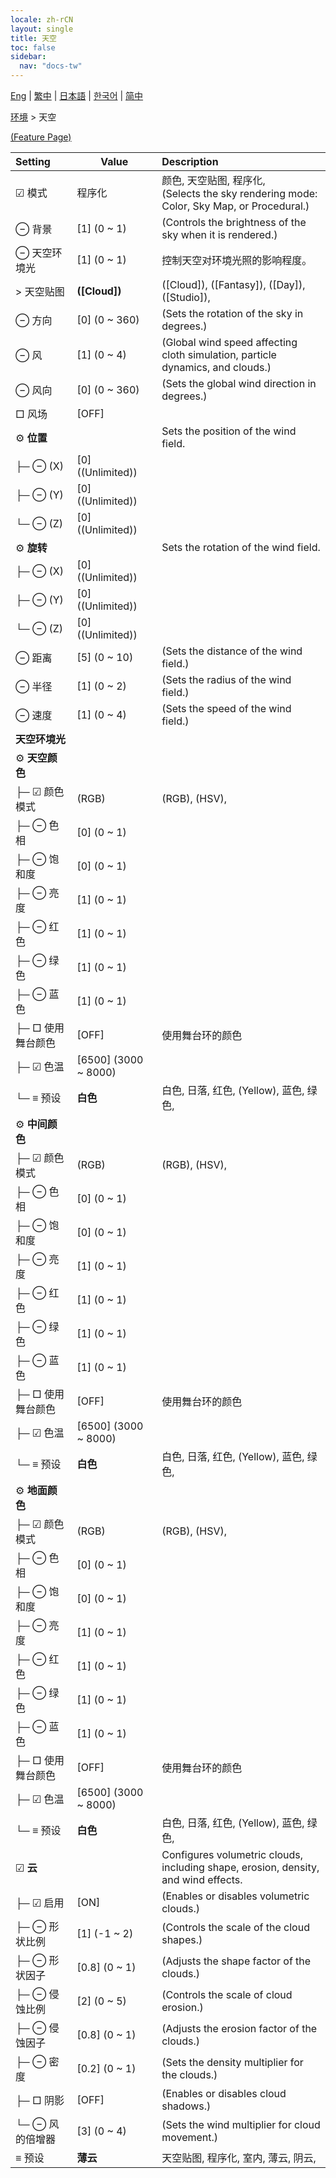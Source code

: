 ```yaml
---
locale: zh-rCN
layout: single
title: 天空
toc: false
sidebar:
  nav: "docs-tw"
---
```

[Eng](/dancexr/menu/2025.4/scene/sky) | [繁中](/tw/dancexr/menu/2025.4/scene/sky) | [日本語](/jp/dancexr/menu/2025.4/scene/sky) | [한국어](/kr/dancexr/menu/2025.4/scene/sky) | [简中](/zh/dancexr/menu/2025.4/scene/sky)

[环境](../menu#环境) > 天空



[(Feature Page)](/zh/dancexr/features/sky)

| Setting | Value | Description |
| :--- | --- | :--- |
| ☑ 模式| 程序化 | 颜色, 天空贴图, 程序化, <br/>(Selects the sky rendering mode: Color, Sky Map, or Procedural.)
|  ⊖ 背景| [1] (0 ~ 1) | (Controls the brightness of the sky when it is rendered.)
|  ⊖ 天空环境光| [1] (0 ~ 1) | 控制天空对环境光照的影响程度。
|  > 天空贴图| **([Cloud])** | ([Cloud]), ([Fantasy]), ([Day]), ([Studio]),  |
|  ⊖ 方向| [0] (0 ~ 360) | (Sets the rotation of the sky in degrees.)
|  ⊖ 风| [1] (0 ~ 4) | (Global wind speed affecting cloth simulation, particle dynamics, and clouds.)
|  ⊖ 风向| [0] (0 ~ 360) | (Sets the global wind direction in degrees.)
|  □ 风场| [OFF] | 
|  ⚙️ <b>位置</b>| | Sets the position of the wind field.
| ├─ ⊖ (X)| [0] ((Unlimited)) | 
| ├─ ⊖ (Y)| [0] ((Unlimited)) | 
| └─ ⊖ (Z)| [0] ((Unlimited)) | 
|  ⚙️ <b>旋转</b>| | Sets the rotation of the wind field.
| ├─ ⊖ (X)| [0] ((Unlimited)) | 
| ├─ ⊖ (Y)| [0] ((Unlimited)) | 
| └─ ⊖ (Z)| [0] ((Unlimited)) | 
|  ⊖ 距离| [5] (0 ~ 10) | (Sets the distance of the wind field.)
|  ⊖ 半径| [1] (0 ~ 2) | (Sets the radius of the wind field.)
|  ⊖ 速度| [1] (0 ~ 4) | (Sets the speed of the wind field.)
|  <b>天空环境光</b>|| 
|  ⚙️ <b>天空颜色</b>| | 
| ├─ ☑ 颜色模式| (RGB) | (RGB), (HSV), 
| ├─ ⊖ 色相| [0] (0 ~ 1) | 
| ├─ ⊖ 饱和度| [0] (0 ~ 1) | 
| ├─ ⊖ 亮度| [1] (0 ~ 1) | 
| ├─ ⊖ 红色| [1] (0 ~ 1) | 
| ├─ ⊖ 绿色| [1] (0 ~ 1) | 
| ├─ ⊖ 蓝色| [1] (0 ~ 1) | 
| ├─ □ 使用舞台颜色| [OFF] | 使用舞台环的颜色
| ├─ ☑ 色温| [6500] (3000 ~ 8000) | 
| └─ ≡ 预设| **白色** | 白色, 日落, 红色, (Yellow), 蓝色, 绿色,  |
|  ⚙️ <b>中间颜色</b>| | 
| ├─ ☑ 颜色模式| (RGB) | (RGB), (HSV), 
| ├─ ⊖ 色相| [0] (0 ~ 1) | 
| ├─ ⊖ 饱和度| [0] (0 ~ 1) | 
| ├─ ⊖ 亮度| [1] (0 ~ 1) | 
| ├─ ⊖ 红色| [1] (0 ~ 1) | 
| ├─ ⊖ 绿色| [1] (0 ~ 1) | 
| ├─ ⊖ 蓝色| [1] (0 ~ 1) | 
| ├─ □ 使用舞台颜色| [OFF] | 使用舞台环的颜色
| ├─ ☑ 色温| [6500] (3000 ~ 8000) | 
| └─ ≡ 预设| **白色** | 白色, 日落, 红色, (Yellow), 蓝色, 绿色,  |
|  ⚙️ <b>地面颜色</b>| | 
| ├─ ☑ 颜色模式| (RGB) | (RGB), (HSV), 
| ├─ ⊖ 色相| [0] (0 ~ 1) | 
| ├─ ⊖ 饱和度| [0] (0 ~ 1) | 
| ├─ ⊖ 亮度| [1] (0 ~ 1) | 
| ├─ ⊖ 红色| [1] (0 ~ 1) | 
| ├─ ⊖ 绿色| [1] (0 ~ 1) | 
| ├─ ⊖ 蓝色| [1] (0 ~ 1) | 
| ├─ □ 使用舞台颜色| [OFF] | 使用舞台环的颜色
| ├─ ☑ 色温| [6500] (3000 ~ 8000) | 
| └─ ≡ 预设| **白色** | 白色, 日落, 红色, (Yellow), 蓝色, 绿色,  |
|  ☑ <b>云</b>| | Configures volumetric clouds, including shape, erosion, density, and wind effects.
| ├─ ☑ 启用| [ON] | (Enables or disables volumetric clouds.)
| ├─ ⊖ 形状比例| [1] (-1 ~ 2) | (Controls the scale of the cloud shapes.)
| ├─ ⊖ 形状因子| [0.8] (0 ~ 1) | (Adjusts the shape factor of the clouds.)
| ├─ ⊖ 侵蚀比例| [2] (0 ~ 5) | (Controls the scale of cloud erosion.)
| ├─ ⊖ 侵蚀因子| [0.8] (0 ~ 1) | (Adjusts the erosion factor of the clouds.)
| ├─ ⊖ 密度| [0.2] (0 ~ 1) | (Sets the density multiplier for the clouds.)
| ├─ □ 阴影| [OFF] | (Enables or disables cloud shadows.)
| └─ ⊖ 风的倍增器| [3] (0 ~ 4) | (Sets the wind multiplier for cloud movement.)
|  ≡ 预设| **薄云** | 天空贴图, 程序化, 室内, 薄云, 阴云,  |
